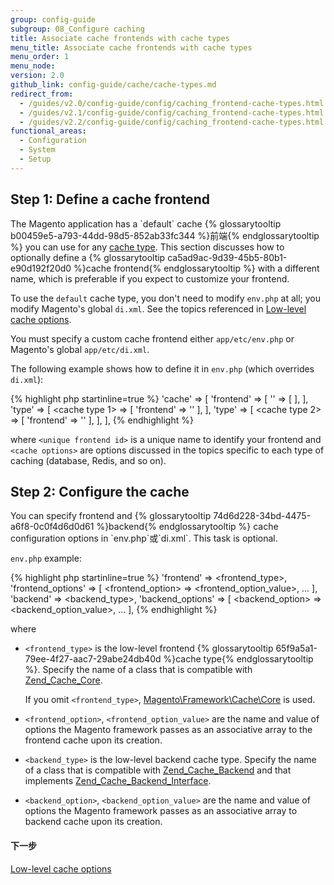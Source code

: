 ```yaml
---
group: config-guide
subgroup: 08_Configure caching
title: Associate cache frontends with cache types
menu_title: Associate cache frontends with cache types
menu_order: 1
menu_node:
version: 2.0
github_link: config-guide/cache/cache-types.md
redirect_from:
  - /guides/v2.0/config-guide/config/caching_frontend-cache-types.html
  - /guides/v2.1/config-guide/config/caching_frontend-cache-types.html
  - /guides/v2.2/config-guide/config/caching_frontend-cache-types.html
functional_areas:
  - Configuration
  - System
  - Setup
---
```


<h2 id="cache-mage-frontend">Step 1: Define a cache frontend</h2>
The Magento application has a `default` cache {% glossarytooltip b00459e5-a793-44dd-98d5-852ab33fc344 %}前端{% endglossarytooltip %} you can use for any <a href="{{ page.baseurl }}/config-guide/cli/config-cli-subcommands-cache.html#config-cli-subcommands-cache-clean-over">cache type</a>. This section discusses how to optionally define a {% glossarytooltip ca5ad9ac-9d39-45b5-80b1-e90d192f20d0 %}cache frontend{% endglossarytooltip %} with a different name, which is preferable if you expect to customize your frontend.

<div class="bs-callout bs-callout-info" id="info">
  <p>To use the <code>default</code> cache type, you don't need to modify <code>env.php</code> at all; you modify Magento's global <code>di.xml</code>. See the topics referenced in <a href="{{ page.baseurl }}/config-guide/cache/caching_low-level.html">Low-level cache options</a>. </p>
</div>

You must specify a custom cache frontend either `app/etc/env.php` or Magento's global `app/etc/di.xml`.

The following example shows how to define it in `env.php` (which overrides `di.xml`):

{% highlight php startinline=true %}
'cache' => [
    'frontend' => [
        '<unique frontend id>' => [
             <cache options>
        ],
    ],
    'type' => [
         <cache type 1> => [
             'frontend' => '<unique frontend id>'
        ],
    ],
    'type' => [
         <cache type 2> => [
             'frontend' => '<unique frontend id>'
        ],
    ],
],
{% endhighlight %}

where `<unique frontend id>` is a unique name to identify your frontend and `<cache options>` are options discussed in the topics specific to each type of caching (database, Redis, and so on).

<h2 id="cache-mage-adv">Step 2: Configure the cache</h2>
You can specify frontend and {% glossarytooltip 74d6d228-34bd-4475-a6f8-0c0f4d6d0d61 %}backend{% endglossarytooltip %} cache configuration options in `env.php`或`di.xml`. This task is optional.

`env.php` example:

{% highlight php startinline=true %}
'frontend' => <frontend_type>,
'frontend_options' => [
    <frontend_option> => <frontend_option_value>,
    ...
],
'backend' => <backend_type>,
'backend_options' => [
    <backend_option> => <backend_option_value>,
    ...
],
{% endhighlight %}

where

*   `<frontend_type>` is the low-level frontend {% glossarytooltip 65f9a5a1-79ee-4f27-aac7-29abe24db40d %}cache type{% endglossarytooltip %}. Specify the name of a class that is compatible with <a href="http://framework.zend.com/apidoc/1.7/Zend_Cache/Zend_Cache_Core.html" target="_blank">Zend_Cache_Core</a>.

    If you omit `<frontend_type>`, <a href="{{ site.mage2000url }}lib/internal/Magento/Framework/Cache/Core.php" target="_blank">Magento\Framework\Cache\Core</a> is used.
*   `<frontend_option>`, `<frontend_option_value>` are the name and value of options the Magento framework passes as an associative array to the frontend cache upon its creation.
*   `<backend_type>` is the low-level backend cache type. Specify the name of a class that is compatible with <a href="http://framework.zend.com/apidoc/1.7/Zend_Cache/Zend_Cache_Backend/Zend_Cache_Backend.html" target="_blank">Zend_Cache_Backend</a> and that implements <a href="http://framework.zend.com/apidoc/1.6/Zend_Cache/Zend_Cache_Backend/Zend_Cache_Backend_Interface.html" target="_blank">Zend_Cache_Backend_Interface</a>.
*   `<backend_option>`, `<backend_option_value>` are the name and value of options the Magento framework passes as an associative array to backend cache upon its creation.

#### 下一步
<a href="{{ page.baseurl }}/config-guide/cache/caching_low-level.html">Low-level cache options</a>
